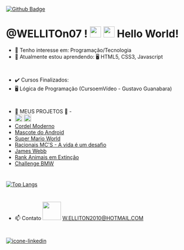 [![Github Badge](https://img.shields.io/badge/-Github-000?style=flat-square&logo=Github&logoColor=white&link=LINK_GIT)](LINK_GIT)  
# @WELLITOn07 ! <img src= "https://github.com/WELLITOn07/Mascote-do-Android/blob/main/imagens/Hi.gif" width="30"> <img src=https://github.com/WELLITOn07/Mascote-do-Android/blob/main/imagens/Earth.gif width="30"> Hello World!
 
- 👀 Tenho interesse em: Programação/Tecnologia 
- 🌱 Atualmente estou aprendendo:  🖥️ HTML5, CSS3, Javascript  
# 
- ✔️ Cursos Finalizados: 
- 🖥️ Lógica de Programação (CursoemVídeo - Gustavo Guanabara) 
#
- 💞️ MEUS PROJETOS 💞️ - 
- <code><img height= "20" src="https://img.shields.io/badge/HTML5-E34F26?style=for-the-badge&logo=html5&logoColor=white"></code> <code><img height= "20" src="https://img.shields.io/badge/CSS3-1572B6?style=for-the-badge&logo=css3&logoColor=white"></code>
- <a href="https://welliton07.github.io/Cordel-Moderno/" target="_blank">Cordel Moderno</a>
- <a href="https://welliton07.github.io/Mascote-do-Android/" target="_blank">Mascote do Android</a>
- <a href="https://welliton07.github.io/Super-Mario-World/" target="_blank">Super Mario World</a> 
- <a href="https://welliton07.github.io/Racionais/" target="_blank">Racionais MC'S - A vida é um desafio</a>
- <a href="https://welliton07.github.io/James-Webb/" target="_blank">James Webb</a>
- <a href="https://welliton07.github.io/Animais-Extincao/" target="_blank">Rank Animais em Extinção</a>
- <a href="https://welliton07.github.io/Challenge-BMW/" target="_blank">Challenge BMW</a>
#
[![Top Langs](https://github-readme-stats.vercel.app/api/top-langs/?username=WELLITOn07&langs_count=8)](https://github.com/WELLITOn07/github-readme-stats)
#
- 📫 Contato <img src= "https://github.com/WELLITOn07/Mascote-do-Android/blob/main/imagens/Handshake.gif" width="50">
W.ELLITON2010@HOTMAIL.COM 
#
<a href="https://www.linkedin.com/in/welliton-gruber-becker-8383a4141/" target="_blank"><img src="https://github.com/WELLITOn07/Mascote-do-Android/blob/main/imagens/Linkedin-icon.png" alt="icone-linkedin">


